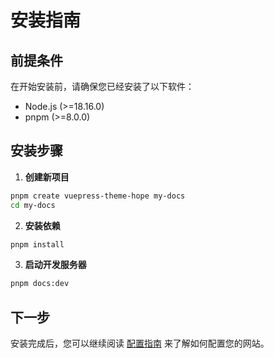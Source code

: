 # 安装指南

## 前提条件

在开始安装前，请确保您已经安装了以下软件：

- Node.js (>=18.16.0)
- pnpm (>=8.0.0)

## 安装步骤

1. **创建新项目**

```bash
pnpm create vuepress-theme-hope my-docs
cd my-docs
```

2. **安装依赖**

```bash
pnpm install
```

3. **启动开发服务器**

```bash
pnpm docs:dev
```

## 下一步

安装完成后，您可以继续阅读 [配置指南](configuration.md) 来了解如何配置您的网站。